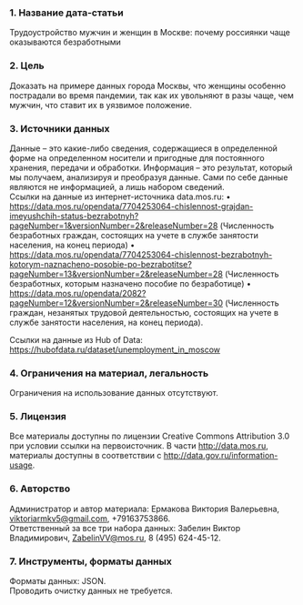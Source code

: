 ### 1. Название дата-статьи <br>
Трудоустройство мужчин и женщин в Москве: почему россиянки чаще оказываются безработными <br>
### 2. Цель <br>
Доказать на примере данных города Москвы, что женщины особенно пострадали во время пандемии, так как их увольняют в разы чаще, чем мужчин, что ставит их в уязвимое положение. <br>
### 3. Источники данных <br>
Данные – это какие-либо сведения, содержащиеся в определенной форме на определенном носители и пригодные для постоянного хранения, передачи и обработки. Информация – это результат, который мы получаем, анализируя и преобразуя данные. Сами по себе данные являются не информацией, а лишь набором сведений. <br>
Ссылки на данные из интернет-источника data.mos.ru:
•	https://data.mos.ru/opendata/7704253064-chislennost-grajdan-imeyushchih-status-bezrabotnyh?pageNumber=1&versionNumber=2&releaseNumber=28 (Численность безработных граждан, состоящих на учете в службе занятости населения, на конец периода)
•	https://data.mos.ru/opendata/7704253064-chislennost-bezrabotnyh-kotorym-naznacheno-posobie-po-bezrabotitse?pageNumber=13&versionNumber=2&releaseNumber=28 (Численность безработных, которым назначено пособие по безработице)
•	https://data.mos.ru/opendata/2082?pageNumber=12&versionNumber=2&releaseNumber=30 (Численность граждан, незанятых трудовой деятельностью, состоящих на учете в службе занятости населения, на конец периода). <br>

Ссылки на данные из Hub of Data: <br>
https://hubofdata.ru/dataset/unemployment_in_moscow <br>
### 4. Ограничения на материал, легальность
Ограничения на использование данных отсутствуют. <br>
### 5. Лицензия <br>
Все материалы доступны по лицензии Creative Commons Attribution 3.0 при условии ссылки на первоисточник. В части http://data.mos.ru, материалы доступны в соответствии с http://data.gov.ru/information-usage. <br>
### 6. Авторство <br>
Администратор и автор материала: Ермакова Виктория Валерьевна, viktoriarmkv5@gmail.com, +79163753866.<br>
Ответственный за все три набора данных: Забелин Виктор Владимирович, ZabelinVV@mos.ru, 8 (495) 624-45-12.<br>
### 7. Инструменты, форматы данных <br>
Форматы данных: JSON. <br>
Проводить очистку данных не требуется.<br>

